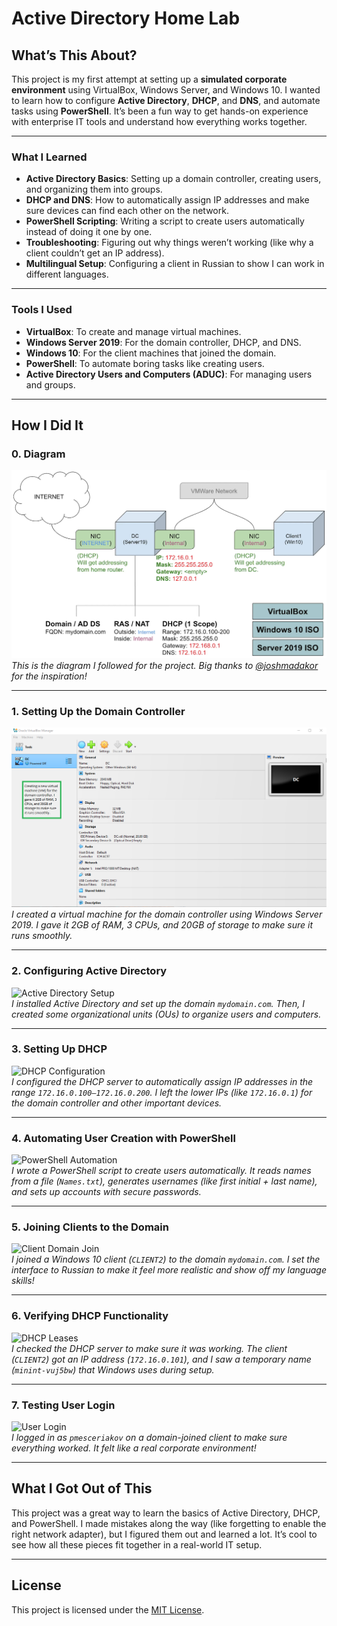 # Active Directory Home Lab

## What’s This About?  
This project is my first attempt at setting up a **simulated corporate environment** using VirtualBox, Windows Server, and Windows 10. I wanted to learn how to configure **Active Directory**, **DHCP**, and **DNS**, and automate tasks using **PowerShell**. It’s been a fun way to get hands-on experience with enterprise IT tools and understand how everything works together.

---

### What I Learned  
- **Active Directory Basics**: Setting up a domain controller, creating users, and organizing them into groups.  
- **DHCP and DNS**: How to automatically assign IP addresses and make sure devices can find each other on the network.  
- **PowerShell Scripting**: Writing a script to create users automatically instead of doing it one by one.  
- **Troubleshooting**: Figuring out why things weren’t working (like why a client couldn’t get an IP address).  
- **Multilingual Setup**: Configuring a client in Russian to show I can work in different languages.  

---

### Tools I Used  
- **VirtualBox**: To create and manage virtual machines.  
- **Windows Server 2019**: For the domain controller, DHCP, and DNS.  
- **Windows 10**: For the client machines that joined the domain.  
- **PowerShell**: To automate boring tasks like creating users.  
- **Active Directory Users and Computers (ADUC)**: For managing users and groups.  

---

## How I Did It  

### 0. Diagram
![Diagram](screenshots/0-VirtualBox-Diagram.png)  
*This is the diagram I followed for the project. Big thanks to [@joshmadakor](https://github.com/joshmadakor) for the inspiration!*  

---

### 1. Setting Up the Domain Controller  
![Domain Controller Setup](screenshots/1-VirtualBox-server-creation-step-1.png)  
*I created a virtual machine for the domain controller using Windows Server 2019. I gave it 2GB of RAM, 3 CPUs, and 20GB of storage to make sure it runs smoothly.*  

---

### 2. Configuring Active Directory  
![Active Directory Setup](screenshots/VirtualBox-Domain-AD-DS-step-6.png)  
*I installed Active Directory and set up the domain `mydomain.com`. Then, I created some organizational units (OUs) to organize users and computers.*  

---

### 3. Setting Up DHCP  
![DHCP Configuration](screenshots/VirtualBox-DHCP-set-up-step-9.png)  
*I configured the DHCP server to automatically assign IP addresses in the range `172.16.0.100–172.16.0.200`. I left the lower IPs (like `172.16.0.1`) for the domain controller and other important devices.*  

---

### 4. Automating User Creation with PowerShell  
![PowerShell Automation](screenshots/VirtualBox-automated-creation-of-users-with-just-their-names-step-10.png)  
*I wrote a PowerShell script to create users automatically. It reads names from a file (`Names.txt`), generates usernames (like first initial + last name), and sets up accounts with secure passwords.*  

---

### 5. Joining Clients to the Domain  
![Client Domain Join](screenshots/VirtualBox-setting-up-client-step-12.png)  
*I joined a Windows 10 client (`CLIENT2`) to the domain `mydomain.com`. I set the interface to Russian to make it feel more realistic and show off my language skills!*  

---

### 6. Verifying DHCP Functionality  
![DHCP Leases](screenshots/VirtualBox-client-adress-proof-step-13.png)  
*I checked the DHCP server to make sure it was working. The client (`CLIENT2`) got an IP address (`172.16.0.101`), and I saw a temporary name (`minint-vuj5bw`) that Windows uses during setup.*  

---

### 7. Testing User Login  
![User Login](screenshots/last-screenshottttt.png)  
*I logged in as `pmesceriakov` on a domain-joined client to make sure everything worked. It felt like a real corporate environment!*  

---

## What I Got Out of This  
This project was a great way to learn the basics of Active Directory, DHCP, and PowerShell. I made mistakes along the way (like forgetting to enable the right network adapter), but I figured them out and learned a lot. It’s cool to see how all these pieces fit together in a real-world IT setup.  

---

## License  
This project is licensed under the [MIT License](LICENSE).  
